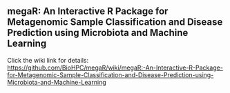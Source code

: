 megaR: An Interactive R Package for Metagenomic Sample Classification and Disease Prediction using Microbiota and Machine Learning
-----------------------------------------------------------------------

Click the wiki link for details:
<https://github.com/BioHPC/megaR/wiki/megaR:-An-Interactive-R-Package-for-Metagenomic-Sample-Classification-and-Disease-Prediction-using-Microbiota-and-Machine-Learning>
